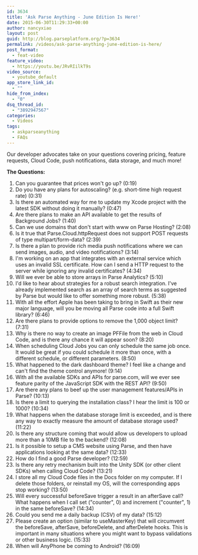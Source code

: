 ```yaml
---
id: 3634
title: 'Ask Parse Anything - June Edition Is Here!'
date: 2015-06-30T11:29:33+00:00
author: nancyxiao
layout: post
guid: http://blog.parseplatform.org/?p=3634
permalink: /videos/ask-parse-anything-june-edition-is-here/
post_format:
  - feat-video
feature_video:
  - https://youtu.be/JRvRIilkT9s
video_source:
  - youtube_default
app_store_link_id:
  - ""
hide_from_index:
  - "0"
dsq_thread_id:
  - "3892947567"
categories:
  - Videos
tags:
  - askparseanything
  - FAQs
---
```

Our developer advocates take on your questions covering pricing, feature requests, Cloud Code, push notifications, data storage, and much more!

**The Questions:**

<ol class="standard-list">
  <li>
    Can you guarantee that prices won't go up? (0:19)
  </li>
  <li>
    Do you have any plans for autoscaling? (e.g. short-time high request rate) (0:31)
  </li>
  <li>
    Is there an automated way for me to update my Xcode project with the latest SDK without doing it manually? (0:47)
  </li>
  <li>
    Are there plans to make an API available to get the results of Background Jobs? (1:40)
  </li>
  <li>
    Can we use domains that don't start with www on Parse Hosting? (2:08)
  </li>
  <li>
    Is it true that Parse.Cloud.httpRequest does not support POST requests of type multipart/form-data? (2:39)
  </li>
  <li>
    Is there a plan to provide rich media push notifications where we can send images, audio, and video notifications? (3:14)
  </li>
  <li>
    I'm working on an app that integrates with an external service which uses an invalid SSL certificate. How can I send a HTTP request to the server while ignoring any invalid certificates? (4:34)
  </li>
  <li>
    Will we ever be able to store arrays in Parse Analytics? (5:10)
  </li>
  <li>
    I'd like to hear about strategies for a robust search integration. I've already implemented search as an array of search terms as suggested by Parse but would like to offer something more robust. (5:38)
  </li>
  <li>
    With all the effort Apple has been taking to bring in Swift as their new major language, will you be moving all Parse code into a full Swift library? (6:46)
  </li>
  <li>
    Are there plans to provide options to remove the 1,000 object limit? (7:31)
  </li>
  <li>
    Why is there no way to create an image PFFile from the web in Cloud Code, and is there any chance it will appear soon? (8:20)
  </li>
  <li>
    When scheduling Cloud Jobs you can only schedule the same job once. It would be great if you could schedule it more than once, with a different schedule, or different parameters. (8:50)
  </li>
  <li>
    What happened to the dark dashboard theme? I feel like a change and can't find the theme control anymore! (9:14)
  </li>
  <li>
    With all the available SDKs and APIs for parse.com, will we ever see feature parity of the JavaScript SDK with the REST API? (9:50)
  </li>
  <li>
    Are there any plans to beef up the user management features/APIs in Parse? (10:13)
  </li>
  <li>
    Is there a limit to querying the installation class? I hear the limit is 100 or 1000? (10:34)
  </li>
  <li>
    What happens when the database storage limit is exceeded, and is there any way to exactly measure the amount of database storage used? (11:22)
  </li>
  <li>
    Is there any structure coming that would allow us developers to upload more than a 10MB file to the backend? (12:08)
  </li>
  <li>
    Is it possible to setup a CMS website using Parse, and then have applications looking at the same data? (12:33)
  </li>
  <li>
    How do I find a good Parse developer? (12:59)
  </li>
  <li>
    Is there any retry mechanism built into the Unity SDK (or other client SDKs) when calling Cloud Code? (13:21)
  </li>
  <li>
    I store all my Cloud Code files in the Docs folder on my computer. If I delete those folders, or reinstall my OS, will the corresponding apps stop working? (13:50)
  </li>
  <li>
    Will every successful beforeSave trigger a result in an afterSave call? What happens when I call set ("counter", 0) and increment ("counter", 1) in the same beforeSave? (14:34)
  </li>
  <li>
    Could you send me a daily backup (CSV) of my data? (15:12)
  </li>
  <li>
    Please create an option (similar to useMasterKey) that will circumvent the beforeSave, afterSave, beforeDelete, and afterDelete hooks. This is important in many situations where you might want to bypass validations or other business logic. (15:33)
  </li>
  <li>
    When will AnyPhone be coming to Android? (16:09)
  </li>
</ol>